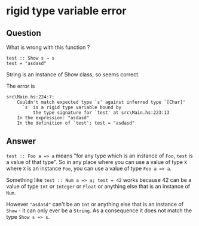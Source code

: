 
# rigid type variable error

## Question
        
What is wrong with this function ?

    test :: Show s ⇒ s
    test = "asdasd"
    

String is an instance of Show class, so seems correct.

The error is

    src\Main.hs:224:7:
        Couldn't match expected type `s' against inferred type `[Char]'
          `s' is a rigid type variable bound by
              the type signature for `test' at src\Main.hs:223:13
        In the expression: "asdasd"
        In the definition of `test': test = "asdasd"

## Answer
        
`test :: Foo a => a` means "for any type which is an instance of `Foo`, `test` is a value of that type". So in any place where you can use a value of type `X` where `X` is an instance `Foo`, you can use a value of type `Foo a => a`.

Something like `test :: Num a => a; test = 42` works because 42 can be a value of type `Int` or `Integer` or `Float` or anything else that is an instance of `Num`.

However `"asdasd"` can't be an `Int` or anything else that is an instance of `Show` \- it can only ever be a `String`. As a consequence it does not match the type `Show s => s`.
